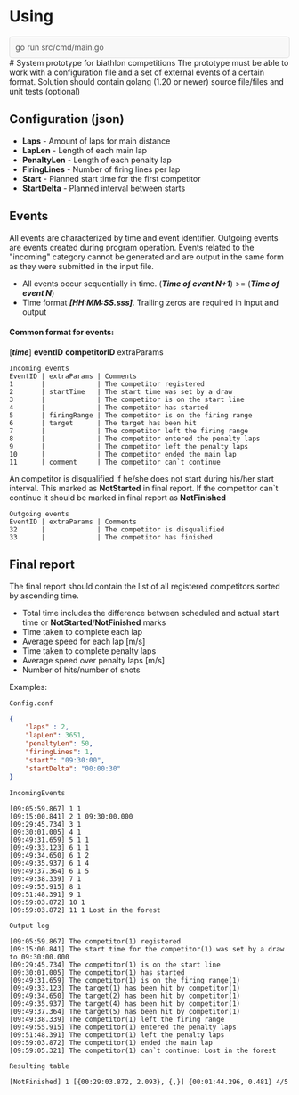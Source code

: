 # Using
<div style="border: 1px solid #ddd; background-color: #f8f8f8; padding: 10px; border-radius: 5px; color: #555;">
go run src/cmd/main.go
</div>
# System prototype for biathlon competitions
The prototype must be able to work with a configuration file and a set of external events of a certain format.
Solution should contain golang (1.20 or newer) source file/files and unit tests (optional)

## Configuration (json)

- **Laps**        - Amount of laps for main distance
- **LapLen**      - Length of each main lap
- **PenaltyLen**  - Length of each penalty lap
- **FiringLines** - Number of firing lines per lap
- **Start**       - Planned start time for the first competitor
- **StartDelta**  - Planned interval between starts

## Events
All events are characterized by time and event identifier. Outgoing events are events created during program operation. Events related to the "incoming" category cannot be generated and are output in the same form as they were submitted in the input file.

- All events occur sequentially in time. (***Time of event N+1***) >= (***Time of event N***)
- Time format ***[HH:MM:SS.sss]***. Trailing zeros are required in input and output

#### Common format for events:
[***time***] **eventID** **competitorID** extraParams

```
Incoming events
EventID | extraParams | Comments
1       |             | The competitor registered
2       | startTime   | The start time was set by a draw
3       |             | The competitor is on the start line
4       |             | The competitor has started
5       | firingRange | The competitor is on the firing range
6       | target      | The target has been hit
7       |             | The competitor left the firing range
8       |             | The competitor entered the penalty laps
9       |             | The competitor left the penalty laps
10      |             | The competitor ended the main lap
11      | comment     | The competitor can`t continue
```
An competitor is disqualified if he/she does not start during his/her start interval. This marked as **NotStarted** in final report.
If the competitor can`t continue it should be marked in final report as **NotFinished**

```
Outgoing events
EventID | extraParams | Comments
32      |             | The competitor is disqualified
33      |             | The competitor has finished
```

## Final report
The final report should contain the list of all registered competitors
sorted by ascending time.
- Total time includes the difference between scheduled and actual start time or **NotStarted**/**NotFinished** marks
- Time taken to complete each lap
- Average speed for each lap [m/s]
- Time taken to complete penalty laps
- Average speed over penalty laps [m/s]
- Number of hits/number of shots

Examples:

`Config.conf`
```json
{
    "laps" : 2,
    "lapLen": 3651,
    "penaltyLen": 50,
    "firingLines": 1,
    "start": "09:30:00",
    "startDelta": "00:00:30"
}
```

`IncomingEvents`

```
[09:05:59.867] 1 1
[09:15:00.841] 2 1 09:30:00.000
[09:29:45.734] 3 1
[09:30:01.005] 4 1
[09:49:31.659] 5 1 1
[09:49:33.123] 6 1 1
[09:49:34.650] 6 1 2
[09:49:35.937] 6 1 4
[09:49:37.364] 6 1 5
[09:49:38.339] 7 1
[09:49:55.915] 8 1
[09:51:48.391] 9 1
[09:59:03.872] 10 1
[09:59:03.872] 11 1 Lost in the forest

```

`Output log`
```
[09:05:59.867] The competitor(1) registered
[09:15:00.841] The start time for the competitor(1) was set by a draw to 09:30:00.000
[09:29:45.734] The competitor(1) is on the start line
[09:30:01.005] The competitor(1) has started
[09:49:31.659] The competitor(1) is on the firing range(1)
[09:49:33.123] The target(1) has been hit by competitor(1)
[09:49:34.650] The target(2) has been hit by competitor(1)
[09:49:35.937] The target(4) has been hit by competitor(1)
[09:49:37.364] The target(5) has been hit by competitor(1)
[09:49:38.339] The competitor(1) left the firing range
[09:49:55.915] The competitor(1) entered the penalty laps
[09:51:48.391] The competitor(1) left the penalty laps
[09:59:03.872] The competitor(1) ended the main lap
[09:59:05.321] The competitor(1) can`t continue: Lost in the forest
```

`Resulting table`
```
[NotFinished] 1 [{00:29:03.872, 2.093}, {,}] {00:01:44.296, 0.481} 4/5
